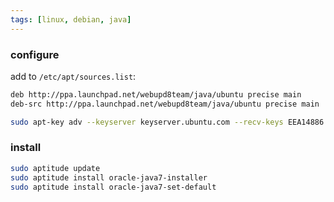 ```yaml
---
tags: [linux, debian, java]
---
```


### configure

add to `/etc/apt/sources.list`:

```bash
deb http://ppa.launchpad.net/webupd8team/java/ubuntu precise main
deb-src http://ppa.launchpad.net/webupd8team/java/ubuntu precise main
```

```bash
sudo apt-key adv --keyserver keyserver.ubuntu.com --recv-keys EEA14886
```

### install

```bash
sudo aptitude update
sudo aptitude install oracle-java7-installer
sudo aptitude install oracle-java7-set-default
```
